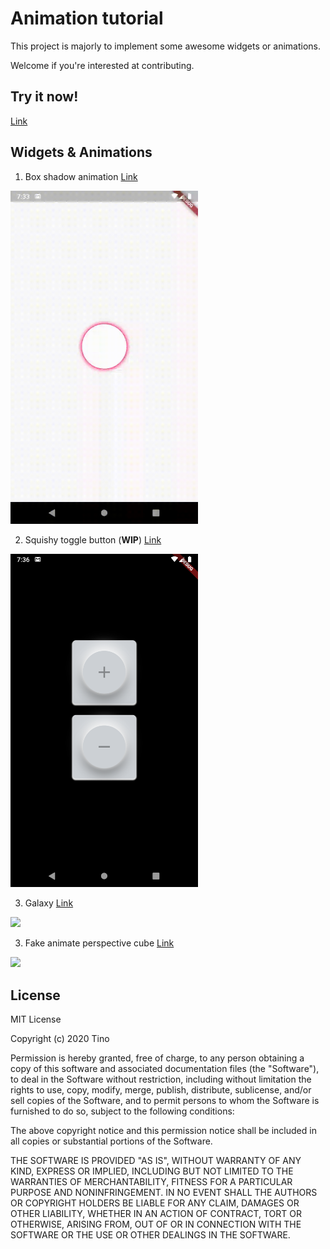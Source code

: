 # Animation tutorial

This project is majorly to implement some awesome widgets or animations.

Welcome if you're interested at contributing.

## Try it now!

[Link](https://tinocheng.app/FlutterAnimationTutorial/#/)

## Widgets & Animations

1. Box shadow animation [Link](lib/src/anim/anim_shadow_box.dart)

<img src="img/box_shadow_anim.gif" width="300" />

2. Squishy toggle button (**WIP**) [Link](lib/src/anim/squishy_toggle_button.dart)

<img src="img/squishy_toggle_button.png" width="300" />

3. Galaxy [Link](lib/src/anim/galaxy.dart)

<img src="img/galaxy.gif" width="300" />

3. Fake animate perspective cube [Link](lib/src/anim/fake_animate_cube.dart)

<img src="img/fake_animate_cube.gif" width="300" />

## License 

MIT License

Copyright (c) 2020 Tino

Permission is hereby granted, free of charge, to any person obtaining a copy
of this software and associated documentation files (the "Software"), to deal
in the Software without restriction, including without limitation the rights
to use, copy, modify, merge, publish, distribute, sublicense, and/or sell
copies of the Software, and to permit persons to whom the Software is
furnished to do so, subject to the following conditions:

The above copyright notice and this permission notice shall be included in all
copies or substantial portions of the Software.

THE SOFTWARE IS PROVIDED "AS IS", WITHOUT WARRANTY OF ANY KIND, EXPRESS OR
IMPLIED, INCLUDING BUT NOT LIMITED TO THE WARRANTIES OF MERCHANTABILITY,
FITNESS FOR A PARTICULAR PURPOSE AND NONINFRINGEMENT. IN NO EVENT SHALL THE
AUTHORS OR COPYRIGHT HOLDERS BE LIABLE FOR ANY CLAIM, DAMAGES OR OTHER
LIABILITY, WHETHER IN AN ACTION OF CONTRACT, TORT OR OTHERWISE, ARISING FROM,
OUT OF OR IN CONNECTION WITH THE SOFTWARE OR THE USE OR OTHER DEALINGS IN THE
SOFTWARE.